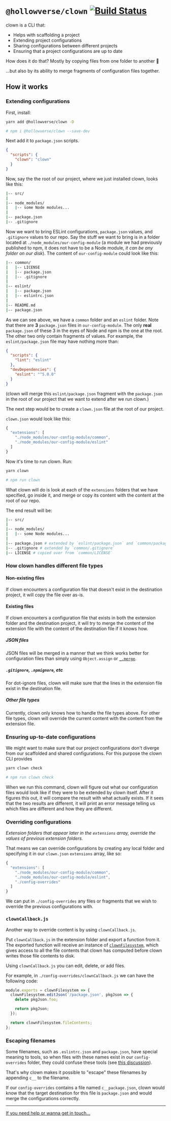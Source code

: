 # `@hollowverse/clown` [![Build Status](https://travis-ci.org/hollowverse/clown.svg?branch=master)](https://travis-ci.org/hollowverse/clown)

clown is a CLI that:

* Helps with scaffolding a project
* Extending project configurations
* Sharing configurations between different projects
* Ensuring that a project configurations are up to date

How does it do that? Mostly by copying files from one folder to another 🤡

...but also by its ability to merge fragments of configuration files together.

## How it works

### Extending configurations

First, install:

```bash
yarn add @hollowverse/clown -D

# npm i @hollowverse/clown --save-dev
```

Next add it to `package.json` scripts.

```json
{
  "scripts": {
    "clown": "clown"
  }
}
```

Now, say the the root of our project, where we just installed clown, looks like this:

```bash
|-- src/
|
|-- node_modules/
|   |-- some Node modules...
|
|-- package.json
|-- .gitignore
```

Now we want to bring ESLint configurations, `package.json` values, and `.gitignore` values to our repo. Say the stuff we want to bring is in a folder located at `./node_modules/our-config-module` (a module we had previously published to npm, it does not have to be a Node module, _it can be any folder on our disk_). The content of `our-config-module` could look like this:

```bash
|-- common/
|   |-- LICENSE
|   |-- package.json
|   |-- .gitignore
|
|-- eslint/
|   |-- package.json
|   |-- eslintrc.json
|
|-- README.md
|-- package.json
```

As we can see above, we have a `common` folder and an `eslint` folder. Note that there are **3** `package.json` files in `our-config-module`. The only **real** `package.json` of these 3 in the eyes of Node and npm is the one at the root. The other two only contain fragments of values. For example, the `eslint/package.json` file may have nothing more than:

```json
{
  "scripts": {
    "lint": "eslint"
  },
  "devDependencies": {
    "eslint": "^5.0.0"
  }
}
```

(clown will merge this `eslint/package.json` fragment with the `package.json` in the root of our project that we want to extend after we run clown.)

The next step would be to create a `clown.json` file at the root of our project.

`clown.json` would look like this:

```js
{
  "extensions": [
    "./node_modules/our-config-module/common",
    "./node_modules/our-config-module/eslint"
  ]
}
```

Now it's time to run clown. Run:

```bash
yarn clown

# npm run clown
```

What clown will do is look at each of the `extensions` folders that we have specified, go inside it, and merge or copy its content
with the content at the root of our repo.

The end result will be:

```bash
|-- src/
|
|-- node_modules/
|   |-- some Node modules...
|
|-- package.json # extended by `eslint/package.json` and `common/package.json`
|-- .gitignore # extended by `common/.gitignore`
|-- LICENSE # copied over from `common/LICENSE`
```

### How clown handles different file types

#### Non-existing files

If clown encounters a configuration file that doesn't exist in the destination project, it will copy the file over as-is.

#### Existing files

If clown encounters a configuration file that exists in both the extension folder and the destination project, it will try to merge
the content of the extension file with the content of the destination file if it knows how.

##### JSON files

JSON files will be merged in a manner that we think works better for configuration files than simply using `Object.assign` or [`_.merge`](https://lodash.com/docs/4.17.5#merge).

##### `.gitignore`, `.npmignore`, etc

For dot-ignore files, clown will make sure that the lines in the extension file exist in the destination file.

##### Other file types

Currently, clown only knows how to handle the file types above. For other file types, clown will override the current content
with the content from the extension file.

### Ensuring up-to-date configurations

We might want to make sure that our project configurations don't diverge from our scaffolded and shared configurations. For this
purpose the clown CLI provides

```bash
yarn clown check

# npm run clown check
```

When we run this command, clown will figure out what our configuration files would look like if they were to be extended by clown
itself. After it figures this out, it will compare the result with what actually exists. If it sees that the two results are different, it will print an error message telling us which files are different and how they are different.

### Overriding configurations

_Extension folders that appear later in the `extensions` array, override the values of previous extension folders._

That means we can override configurations by creating any local folder and specifying it in our `clown.json` `extensions` array, like
so:

```js
{
  "extensions": [
    "./node_modules/our-config-module/common",
    "./node_modules/our-config-module/eslint",
    "./config-overrides"
  ]
}
```

We can put in `./config-overrides` any files or fragments that we wish to override the previous configurations with.

### `clownCallback.js`

Another way to override content is by using `clownCallback.js`.

Put `clownCallback.js` in the extension folder and export a function from it. The exported function will receive an instance of [`clownFilesystem`](https://github.com/hollowverse/clown/blob/3873ac8891c240747035a4e671d3668b3adbf759/src/ClownFilesystem.ts), which gives access to all the file contents that clown has computed before clown writes those file contents to disk.

Using `clownCallback.js` you can edit, delete, or add files.

For example, in `./config-overrides/clownCallback.js` we can have the following code:

```js
module.exports = clownFilesystem => {
  clownFilesystem.editJson('/package.json', pkgJson => {
    delete pkgJson.foo;

    return pkgJson;
  });

  return clownFilesystem.fileContents;
};
```

### Escaping filenames

Some filenames, such as `.eslintrc.json` and `package.json`, have special meaning to tools, so when
files with these names exist in our `config-overrides` folder, they could confuse these tools (see
[this discussion](https://github.com/hollowverse/hollowverse/issues/413)).

That's why clown makes it possible to "escape" these filenames by appending `c__` to the filename.

If our `config-overrides`
contains a file named `c__package.json`, clown would know that the target destination for this file is
`package.json` and would merge the configurations correctly.

---

[If you need help or wanna get in touch...](https://github.com/hollowverse/hollowverse/wiki/Help)
